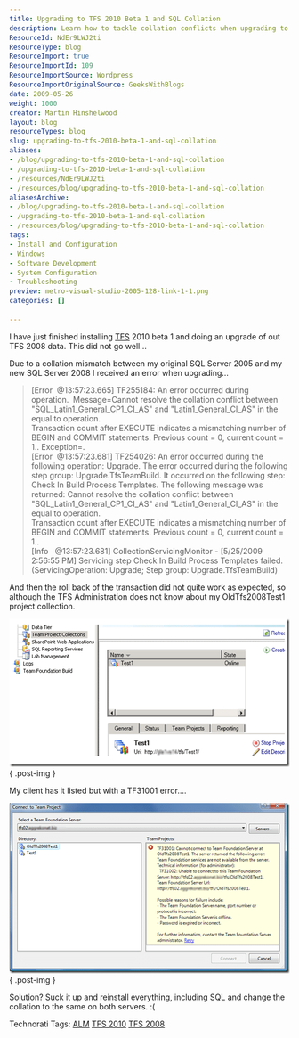 ```yaml
---
title: Upgrading to TFS 2010 Beta 1 and SQL Collation
description: Learn how to tackle collation conflicts when upgrading to TFS 2010 Beta 1 from TFS 2008. Discover solutions to ensure a smooth transition!
ResourceId: NdEr9LWJ2ti
ResourceType: blog
ResourceImport: true
ResourceImportId: 109
ResourceImportSource: Wordpress
ResourceImportOriginalSource: GeeksWithBlogs
date: 2009-05-26
weight: 1000
creator: Martin Hinshelwood
layout: blog
resourceTypes: blog
slug: upgrading-to-tfs-2010-beta-1-and-sql-collation
aliases:
- /blog/upgrading-to-tfs-2010-beta-1-and-sql-collation
- /upgrading-to-tfs-2010-beta-1-and-sql-collation
- /resources/NdEr9LWJ2ti
- /resources/blog/upgrading-to-tfs-2010-beta-1-and-sql-collation
aliasesArchive:
- /blog/upgrading-to-tfs-2010-beta-1-and-sql-collation
- /upgrading-to-tfs-2010-beta-1-and-sql-collation
- /resources/blog/upgrading-to-tfs-2010-beta-1-and-sql-collation
tags:
- Install and Configuration
- Windows
- Software Development
- System Configuration
- Troubleshooting
preview: metro-visual-studio-2005-128-link-1-1.png
categories: []

---
```

I have just finished installing [TFS](http://msdn2.microsoft.com/en-us/teamsystem/aa718934.aspx "Team Foundation Server") 2010 beta 1 and doing an upgrade of out TFS 2008 data. This did not go well…

Due to a collation mismatch between my original SQL Server 2005 and my new SQL Server 2008 I received an error when upgrading…

> \[Error  @13:57:23.665\] TF255184: An error occurred during operation.  Message=Cannot resolve the collation conflict between "SQL_Latin1_General_CP1_CI_AS" and "Latin1_General_CI_AS" in the equal to operation.  
> Transaction count after EXECUTE indicates a mismatching number of BEGIN and COMMIT statements. Previous count = 0, current count = 1.. Exception=.  
> \[Error  @13:57:23.681\] TF254026: An error occurred during the following operation: Upgrade. The error occurred during the following step group: Upgrade.TfsTeamBuild. It occurred on the following step: Check In Build Process Templates. The following message was returned: Cannot resolve the collation conflict between "SQL_Latin1_General_CP1_CI_AS" and "Latin1_General_CI_AS" in the equal to operation.  
> Transaction count after EXECUTE indicates a mismatching number of BEGIN and COMMIT statements. Previous count = 0, current count = 1..  
> \[Info   @13:57:23.681\] CollectionServicingMonitor - \[5/25/2009 2:56:55 PM\] Servicing step Check In Build Process Templates failed. (ServicingOperation: Upgrade; Step group: Upgrade.TfsTeamBuild)

And then the roll back of the transaction did not quite work as expected, so although the TFS Administration does not know about my OldTfs2008Test1 project collection.

[![image](images/SQLCollationproblemInstallingTFS2010_D181-image_thumb_1-2-2.png)](http://blog.hinshelwood.com/files/2011/05/GWB-WindowsLiveWriter-SQLCollationproblemInstallingTFS2010_D181-image_4.png)
{ .post-img }

My client has it listed but with a TF31001 error.…

[![image](images/SQLCollationproblemInstallingTFS2010_D181-image_thumb-3-3.png)](http://blog.hinshelwood.com/files/2011/05/GWB-WindowsLiveWriter-SQLCollationproblemInstallingTFS2010_D181-image_2.png)
{ .post-img }

Solution? Suck it up and reinstall everything, including SQL and change the collation to the same on both servers. :(

Technorati Tags: [ALM](http://technorati.com/tags/ALM) [TFS 2010](http://technorati.com/tags/TFS+2010) [TFS 2008](http://technorati.com/tags/TFS+2008)
